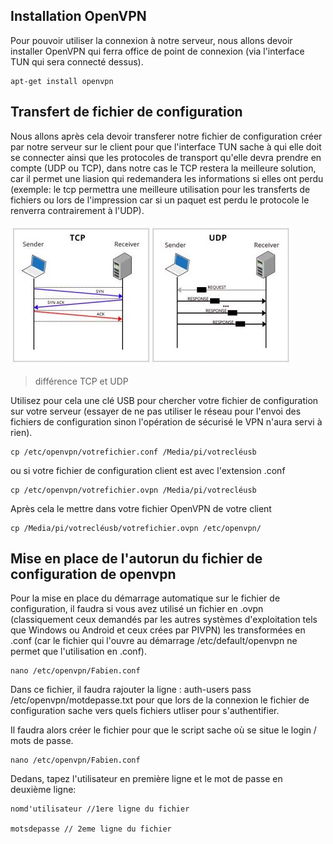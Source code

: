 Installation OpenVPN 
-
Pour pouvoir utiliser la connexion à notre serveur, nous allons devoir installer OpenVPN qui ferra office de point de connexion (via l'interface TUN qui sera connecté dessus).

```shell
apt-get install openvpn
```

Transfert de fichier de configuration
-

Nous allons après cela devoir transferer notre fichier de configuration créer par notre serveur sur le client pour que l'interface TUN sache à qui elle doit se connecter ainsi que les protocoles de transport qu'elle devra prendre en compte (UDP ou TCP), dans notre cas le TCP restera la meilleure solution, car il permet une liasion qui redemandera les informations si elles ont perdu (exemple: le tcp permettra une meilleure utilisation pour les transferts de fichiers ou lors de l'impression car si un paquet est perdu le protocole le renverra contrairement à l'UDP).

![alt text](https://github.com/Tadeu-Luc/Routeur_Wifi_VPN/blob/master/Configuration/Client/2-Connexion%20VPN%20client-serveur/PROTO.jpeg)
>différence TCP et UDP

Utilisez pour cela une clé USB pour chercher votre fichier de configuration sur votre serveur (essayer de ne pas utiliser le réseau pour l'envoi des fichiers de configuration sinon l'opération de sécurisé le VPN n'aura servi à rien).

```shell
cp /etc/openvpn/votrefichier.conf /Media/pi/votrecléusb
```
ou si votre fichier de configuration client est avec l'extension .conf
```shell
cp /etc/openvpn/votrefichier.ovpn /Media/pi/votrecléusb
```



Après cela le mettre dans votre fichier OpenVPN de votre client

```shell
cp /Media/pi/votrecléusb/votrefichier.ovpn /etc/openvpn/
```
Mise en place de l'autorun du fichier de configuration de openvpn
--

Pour la mise en place du démarrage automatique sur le fichier de configuration, il faudra si vous avez utilisé un fichier en .ovpn (classiquement ceux demandés par les autres systèmes d'exploitation tels que Windows ou Android et ceux crées par PIVPN) les transformées en .conf (car le fichier qui l'ouvre au démarrage /etc/default/openvpn ne permet que l'utilisation en .conf).

```shell
nano /etc/openvpn/Fabien.conf
```
Dans ce fichier, il faudra rajouter la ligne : auth-users pass /etc/openvpn/motdepasse.txt pour que lors de la connexion le fichier de configuration sache vers quels fichiers utliser pour s'authentifier.
  
Il faudra alors créer le fichier pour que le script sache où se situe le login / mots de passe.

```shell
nano /etc/openvpn/Fabien.conf
```
Dedans, tapez l'utilisateur en première ligne et le mot de passe en deuxième ligne:
```shell
nomd'utilisateur //1ere ligne du fichier

motsdepasse // 2eme ligne du fichier
```

